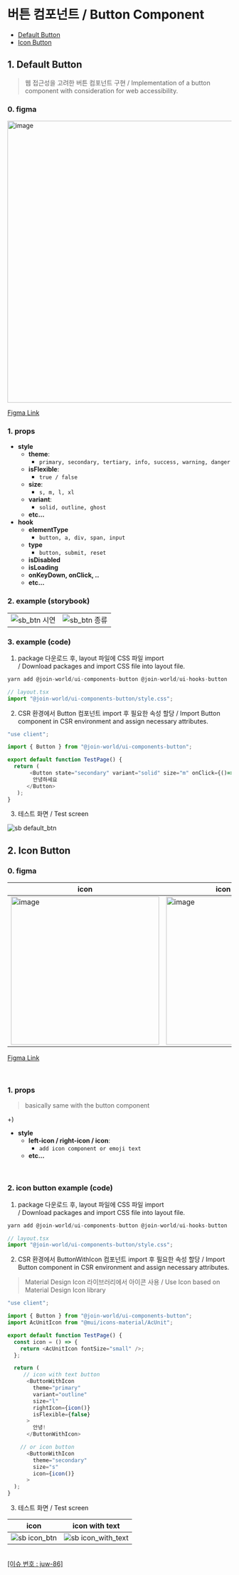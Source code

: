 # 버튼 컴포넌트 / Button Component

- [Default Button](#1-default-button)
- [Icon Button](#2-icon-button)

## 1. Default Button

> 웹 접근성을 고려한 버튼 컴포넌트 구현 / Implementation of a button component with consideration for web accessibility.

### 0. figma

<img width="634" alt="image" src="https://github.com/JOINUS-WORLD/joinusworld-front/assets/125176463/b913b070-1fba-47db-a341-22fbc9dfd9c3">

[Figma Link](https://www.figma.com/file/455vVksnUhFPC60Xz8FrQZ/Design-System?type=design&node-id=79-76&mode=design&t=dIgj7KrVpqXdp5NY-0)

### 1. props

- **style**
  - **theme**:
    - `primary, secondary, tertiary, info, success, warning, danger`
  - **isFlexible**:
    - `true / false`
  - **size**:
    - `s, m, l, xl`
  - **variant**:
    - `solid, outline, ghost`
  - **etc...**
- **hook**
  - **elementType**
    - `button, a, div, span, input`
  - **type**
    - `button, submit, reset`
  - **isDisabled**
  - **isLoading**
  - **onKeyDown, onClick, ..**
  - **etc...**

### 2. example **(storybook)**

|                                                                                                                            |                                                                                                                            |
| -------------------------------------------------------------------------------------------------------------------------- | -------------------------------------------------------------------------------------------------------------------------- |
| ![sb_btn 시연](https://github.com/JOINUS-WORLD/joinusworld-front/assets/125176463/060ad050-8219-40b0-8a90-f5d0cbe963cf) | ![sb_btn 종류](https://github.com/JOINUS-WORLD/joinusworld-front/assets/125176463/d4c0dda2-627b-49c8-90eb-f26da2a04dcf) |

### 3. example **(code)**

1. package 다운로드 후, layout 파일에 CSS 파일 import  
   / Download packages and import CSS file into layout file.

```typescript
yarn add @join-world/ui-components-button @join-world/ui-hooks-button

// layout.tsx
import "@join-world/ui-components-button/style.css";
```

2. CSR 환경에서 Button 컴포넌트 import 후 필요한 속성 할당
   / Import Button component in CSR environment and assign necessary attributes.

```typescript
"use client";

import { Button } from "@join-world/ui-components-button";

export default function TestPage() {
  return (
       <Button state="secondary" variant="solid" size="m" onClick={()=>console.log('test')}>
        안녕하세요
      </Button>
   );
}

```

3. 테스트 화면 / Test screen

![sb default_btn](https://github.com/JOINUS-WORLD/joinusworld-front/assets/125176463/452959bb-4457-485b-85b4-10476f2c0379)

## 2. Icon Button

### 0. figma

| icon                                                                                                                                        | icon with Text                                                                                                                              |
| ------------------------------------------------------------------------------------------------------------------------------------------- | ------------------------------------------------------------------------------------------------------------------------------------------- |
| <img width="333" alt="image" src="https://github.com/JOINUS-WORLD/joinusworld-front/assets/125176463/cbd26fce-dcea-4868-93a3-aad01ec36c6d"> | <img width="333" alt="image" src="https://github.com/JOINUS-WORLD/joinusworld-front/assets/125176463/f75fe553-1b60-4b83-9baf-5b4b4c633be0"> |

[Figma Link](https://www.figma.com/file/455vVksnUhFPC60Xz8FrQZ/Design-System?type=design&node-id=79-76&mode=design&t=dIgj7KrVpqXdp5NY-0)

<br>

### 1. props

> basically same with the button component

+)

- **style**
  - **left-icon / right-icon / icon**:
    - `add icon component or emoji text`
  - **etc...**

<br>

### 2. icon button example **(code)**

1. package 다운로드 후, layout 파일에 CSS 파일 import  
   / Download packages and import CSS file into layout file.

```typescript
yarn add @join-world/ui-components-button @join-world/ui-hooks-button

// layout.tsx
import "@join-world/ui-components-button/style.css";
```

2. CSR 환경에서 ButtonWithIcon 컴포넌트 import 후 필요한 속성 할당
   / Import Button component in CSR environment and assign necessary attributes.

> Material Design Icon 라이브러리에서 아이콘 사용 / Use Icon based on Material Design Icon library

```typescript
"use client";

import { Button } from "@join-world/ui-components-button";
import AcUnitIcon from "@mui/icons-material/AcUnit";

export default function TestPage() {
  const icon = () => {
    return <AcUnitIcon fontSize="small" />;
  };

  return (
     // icon with text button
      <ButtonWithIcon
        theme="primary"
        variant="outline"
        size="l"
        rightIcon={icon()}
        isFlexible={false}
      >
        안녕!
      </ButtonWithIcon>

    // or icon button
      <ButtonWithIcon
        theme="secondary"
        size="s"
        icon={icon()}
      >
  );
}
```

3. 테스트 화면 / Test screen

| icon                                                                                                                    | icon with text                                                                                                                |
| ----------------------------------------------------------------------------------------------------------------------- | ----------------------------------------------------------------------------------------------------------------------------- |
| ![sb icon_btn](https://github.com/JOINUS-WORLD/joinusworld-front/assets/125176463/b6d53b9a-741a-47e0-946e-d20e145cf787) | ![sb icon_with_text](https://github.com/JOINUS-WORLD/joinusworld-front/assets/125176463/fbe6bfda-868d-4126-8583-79186876d0cd) |

<br> [[이슈 번호 : juw-86]](https://joinuskorea.atlassian.net//browse/juw-86)
